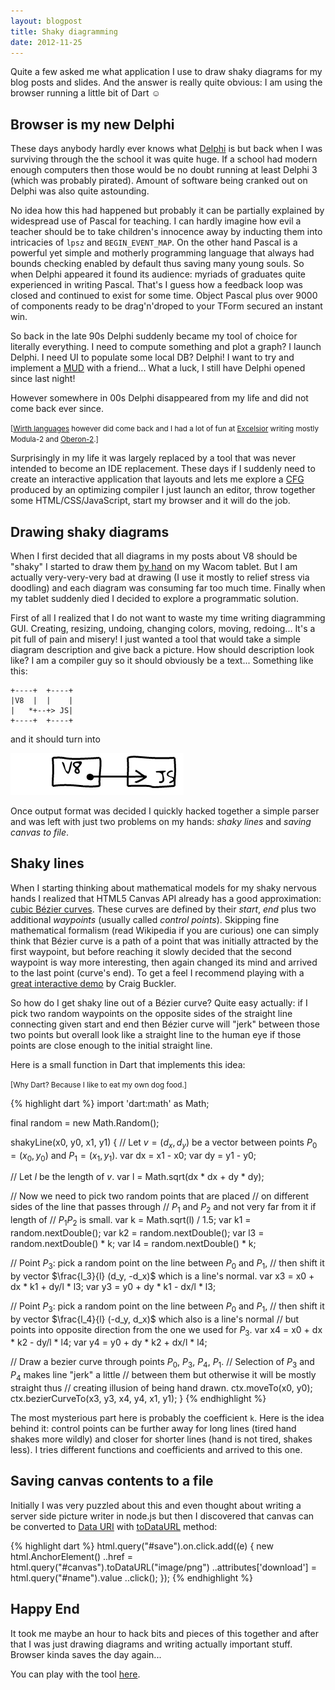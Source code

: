 ```yaml
---
layout: blogpost
title: Shaky diagramming
date: 2012-11-25
---
```


Quite a few asked me what application I use to draw shaky diagrams for my blog posts and slides. And the answer is really quite obvious: I am using the browser running a little bit of Dart &#x263A;

Browser is my new Delphi
-------------------------

These days anybody hardly ever knows what [Delphi](http://en.wikipedia.org/wiki/Embarcadero_Delphi) is but back when I was surviving through the the school it was quite huge. If a school had modern enough computers then those would be no doubt running at least Delphi 3 (which was probably pirated). Amount of software being cranked out on Delphi was also quite astounding.

No idea how this had happened but probably it can be partially explained by widespread use of Pascal for teaching. I can hardly imagine how evil a teacher should be to take children's innocence away by inducting them into intricacies of `lpsz` and `BEGIN_EVENT_MAP`. On the other hand Pascal is a powerful yet simple and motherly programming language that always had bounds checking enabled by default thus saving many young souls. So when Delphi appeared it found its audience: myriads of graduates quite experienced in writing Pascal. That's I guess how a feedback loop was closed and continued to exist for some time. Object Pascal plus over 9000 of components ready to be drag'n'droped to your TForm secured an instant win.

So back in the late 90s Delphi suddenly became my tool of choice for literally everything. I need to compute something and plot a graph? I launch Delphi. I need UI to populate some local DB? Delphi! I want to try and implement a [MUD](http://en.wikipedia.org/wiki/MUD) with a friend... What a luck, I still have Delphi opened since last night!

However somewhere in 00s Delphi disappeared from my life and did not come back ever since.

<p><small>[<a href="http://en.wikipedia.org/wiki/List_of_programming_languages_by_type#Wirth_languages">Wirth languages</a> however did come back and I had a lot of fun at <a href="http://www.excelsior-usa.com/">Excelsior</a> writing mostly Modula-2 and <a href="http://en.wikipedia.org/wiki/Oberon-2_(programming_language)">Oberon-2</a>.]</small></p>

Surprisingly in my life it was largely replaced by a tool that was never intended to become an IDE replacement. These days if I suddenly need to create an interactive application that layouts and lets me explore a [CFG](http://en.wikipedia.org/wiki/Control_flow_graph) produced by an optimizing compiler I just launch an editor, throw together some HTML/CSS/JavaScript, start my browser and it will do the job.

Drawing shaky diagrams
----------------------

When I first decided that all diagrams in my posts about V8 should be "shaky" I started to draw them [by hand](http://mrale.ph/s3/images/point-structure-c.png) on my Wacom tablet. But I am actually very-very-very bad at drawing (I use it mostly to relief stress via doodling) and each diagram was consuming far too much time. Finally when my tablet suddenly died I decided to explore a programmatic solution.

First of all I realized that I do not want to waste my time writing diagramming GUI. Creating, resizing, undoing, changing colors, moving, redoing... It's a pit full of pain and misery! I just wanted a tool that would take a simple diagram description and give back a picture. How should description look like? I am a compiler guy so it should obviously be a text... Something like this:

    +----+  +----+
    |V8  |  |    |
    |   *+--+> JS|
    +----+  +----+

and it should turn into

<img src="/images/2012-11-25/example.png"/>

Once output format was decided I quickly hacked together a simple parser and was left with just two problems on my hands: *shaky lines* and *saving canvas to file*.

Shaky lines
-----------

When I starting thinking about mathematical models for my shaky nervous hands I realized that HTML5 Canvas API already has a good approximation: [cubic B&eacute;zier curves](http://en.wikipedia.org/wiki/B%C3%A9zier_curve#Cubic_B.C3.A9zier_curves). These curves are defined by their *start*, *end* plus two additional *waypoints* (usually called *control points*). Skipping fine mathematical formalism (read Wikipedia if you are curious) one can simply think that B&eacute;zier curve is a path of a point that was initially attracted by the first waypoint, but before reaching it slowly decided that the second waypoint is way more interesting, then again changed its mind and arrived to the last point (curve's end). To get a feel I recommend playing with a [great interactive demo](http://blogs.sitepointstatic.com/examples/tech/canvas-curves/bezier-curve.html) by Craig Buckler.

So how do I get shaky line out of a B&eacute;zier curve? Quite easy actually: if I pick two random waypoints on the opposite sides of the straight line connecting given start and end then B&eacute;zier curve will "jerk" between those two points but overall look like a straight line to the human eye if those points are close enough to the initial straight line.

Here is a small function in Dart that implements this idea:

<p><small>[Why Dart? Because I like to eat my own dog food.]</small></p>

{% highlight dart %}
import 'dart:math' as Math;

final random = new Math.Random();

shakyLine(x0, y0, x1, y1) {
  // Let $v = (d_x, d_y)$ be a vector between points $P_0 = (x_0, y_0)$ and $P_1 = (x_1, y_1)$.
  var dx = x1 - x0;
  var dy = y1 - y0;

  // Let $l$ be the length of $v$.
  var l = Math.sqrt(dx * dx + dy * dy);

  // Now we need to pick two random points that are placed
  // on different sides of the line that passes through
  // $P_1$ and $P_2$ and not very far from it if length of
  // $P_1 P_2$ is small.
  var k = Math.sqrt(l) / 1.5;
  var k1 = random.nextDouble();
  var k2 = random.nextDouble();
  var l3 = random.nextDouble() * k;
  var l4 = random.nextDouble() * k;

  // Point $P_3$: pick a random point on the line between $P_0$ and $P_1$,
  // then shift it by vector $\frac{l_3}{l} (d_y, -d_x)$ which is a line's normal.
  var x3 = x0 + dx * k1 + dy/l * l3;
  var y3 = y0 + dy * k1 - dx/l * l3;

  // Point $P_3$: pick a random point on the line between $P_0$ and $P_1$,
  // then shift it by vector $\frac{l_4}{l} (-d_y, d_x)$ which also is a line's normal
  // but points into opposite direction from the one we used for $P_3$.
  var x4 = x0 + dx * k2 - dy/l * l4;
  var y4 = y0 + dy * k2 + dx/l * l4;

  // Draw a bezier curve through points $P_0$, $P_3$, $P_4$, $P_1$.
  // Selection of $P_3$ and $P_4$ makes line "jerk" a little
  // between them but otherwise it will be mostly straight thus
  // creating illusion of being hand drawn.
  ctx.moveTo(x0, y0);
  ctx.bezierCurveTo(x3, y3, x4, y4, x1, y1);
}
{% endhighlight %}

The most mysterious part here is probably the coefficient `k`. Here is the idea behind it: control points can be further away for long lines (tired hand shakes more wildly) and closer for shorter lines (hand is not tired, shakes less). I tries different functions and coefficients and arrived to this one.

Saving canvas contents to a file
--------------------------------

Initially I was very puzzled about this and even thought about writing a server side picture writer in node.js but then I discovered that canvas can be converted to [Data URI](http://en.wikipedia.org/wiki/Data_URI_scheme) with [toDataURL](http://docs.webplatform.org/wiki/canvas/methods/toDataURL) method:

{% highlight dart %}
html.query("#save").on.click.add((e) {
  new html.AnchorElement()
          ..href = html.query("#canvas").toDataURL("image/png")
          ..attributes['download'] = html.query("#name").value
          ..click();
});
{% endhighlight %}

Happy End
---------

It took me maybe an hour to hack bits and pieces of this together and after that I was just drawing diagrams and writing actually important stuff. Browser kinda saves the day again...

You can play with the tool [here](https://moe-js.googlecode.com/git/talks/jsconfeu2012/tools/shaky/deploy/shaky.html).

<script type="text/x-mathjax-config">
  MathJax.Hub.Config({
    tex2jax: {
      inlineMath: [['$','$'], ['\\(','\\)']],
      skipTags: ["script","noscript","style","textarea"]
    }
  });
</script>
<script type="text/javascript"
  src="https://c328740.ssl.cf1.rackcdn.com/mathjax/latest/MathJax.js?config=TeX-AMS-MML_HTMLorMML">
</script>
